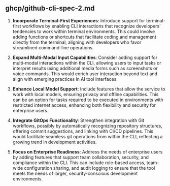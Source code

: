 ﻿## ghcp/github-cli-spec-2.md

1. **Incorporate Terminal-First Experiences**: Introduce support for terminal-first workflows by enabling CLI interactions that recognize developers' tendencies to work within terminal environments. This could involve adding functions or shortcuts that facilitate coding and management directly from the terminal, aligning with developers who favor streamlined command-line operations.

2. **Expand Multi-Modal Input Capabilities**: Consider adding support for multi-modal interactions within the CLI, allowing users to input tasks or interpret results using additional media forms such as screenshots or voice commands. This would enrich user interaction beyond text and align with emerging practices in AI tool interfaces.

3. **Enhance Local Model Support**: Include features that allow the service to work with local models, ensuring privacy and offline capabilities. This can be an option for tasks required to be executed in environments with restricted internet access, enhancing both flexibility and security for enterprise users.

4. **Integrate GitOps Functionality**: Strengthen integration with Git workflows, possibly by automatically recognizing repository structures, offering commit suggestions, and linking with CI/CD pipelines. This would facilitate seamless git operations from within the CLI, reflecting a growing trend in development activities.

5. **Focus on Enterprise Readiness**: Address the needs of enterprise users by adding features that support team collaboration, security, and compliance within the CLI. This can include role-based access, team-wide configuration sharing, and audit logging to ensure that the tool meets the needs of larger, security-conscious development environments.

